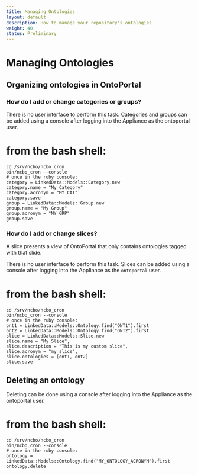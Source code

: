 ```yaml
---
title: Managing Ontologies
layout: default
description: How to manage your repository's ontologies
weight: 40
status: Preliminary
---
```


# Managing Ontologies 

## Organizing ontologies in OntoPortal

### How do I add or change categories or groups?

There is no user interface to perform this task. 
Categories and groups can be added using a console 
after logging into the Appliance as the ontoportal user.

# from the bash shell:
```
cd /srv/ncbo/ncbo_cron
bin/ncbo_cron --console
# once in the ruby console:
category = LinkedData::Models::Category.new
category.name = "My Category"
category.acronym = "MY_CAT"
category.save
group = LinkedData::Models::Group.new
group.name = "My Group"
group.acronym = "MY_GRP"
group.save
```

### How do I add or change slices?

A slice presents a view of OntoPortal that only contains
ontologies tagged with that slide.

There is no user interface to perform this task. 
Slices can be added using a console 
after logging into the Appliance as the `ontoportal` user.

# from the bash shell:
```
cd /srv/ncbo/ncbo_cron
bin/ncbo_cron --console
# once in the ruby console:
ont1 = LinkedData::Models::Ontology.find("ONT1").first
ont2 = LinkedData::Models::Ontology.find("ONT2").first
slice = LinkedData::Models::Slice.new
slice.name = "My Slice",
slice.description = "This is my custom slice",
slice.acronym = "my_slice",
slice.ontologies = [ont1, ont2]
slice.save
```

## Deleting an ontology

Deleting can be done using a console after logging into the Appliance as the ontoportal user.

# from the bash shell:
```
cd /srv/ncbo/ncbo_cron
bin/ncbo_cron --console
# once in the ruby console:
ontology = LinkedData::Models::Ontology.find("MY_ONTOLOGY_ACRONYM").first
ontology.delete
```

